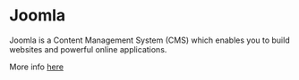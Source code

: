 # Joomla

Joomla is a Content Management System (CMS) which enables you to build websites and powerful online applications.

More info [here](https://www.joomla.org/)
